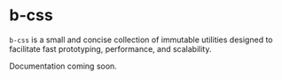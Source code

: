 # b-css

`b-css` is a small and concise collection of immutable utilities designed to facilitate fast prototyping, performance, and scalability.

Documentation coming soon.

